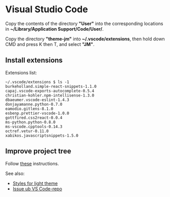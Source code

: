 # Visual Studio Code

Copy the contents of the directory **"User"** into the corresponding locations in **~/Library/Application Support/Code/User/**.

Copy the directory **"theme-jm"** into **~/.vscode/extensions**, then hold down CMD and press K then T, and select **"JM"**.

## Install extensions

Extensions list:

```
~/.vscode/extensions $ ls -1
burkeholland.simple-react-snippets-1.1.0
capaj.vscode-exports-autocomplete-0.5.4
christian-kohler.npm-intellisense-1.3.0
dbaeumer.vscode-eslint-1.4.3
donjayamanne.python-0.7.0
eamodio.gitlens-8.1.0
esbenp.prettier-vscode-1.0.0
gottfired.css2react-0.0.4
ms-python.python-0.8.0
ms-vscode.cpptools-0.14.3
octref.vetur-0.11.0
xabikos.javascriptsnippets-1.5.0
```

## Improve project tree

Follow [these](https://gist.github.com/samdenty99/b96f4df576d05cb123248f8ebfa899b6) instructions.

See also:

* [Styles for light theme](https://gist.github.com/ogardiazabal/39f8d70b9dd5858a067c4b70bffb9b2e)
* [Issue ub VS Code-repo](https://github.com/Microsoft/vscode/issues/17777)
